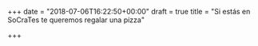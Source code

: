 +++
date = "2018-07-06T16:22:50+00:00"
draft = true
title = "Si estás en SoCraTes te queremos regalar una pizza"

+++

